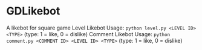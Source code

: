 # GDLikebot
A likebot for square game
Level Likebot Usage: ```python
level.py <LEVEL ID> <TYPE>``` (type: 1 = like, 0 = dislike)
Comment Likebot Usage: ```python
comment.py <COMMENT ID> <LEVEL ID> <TYPE>``` (type: 1 = like, 0 = dislike)
